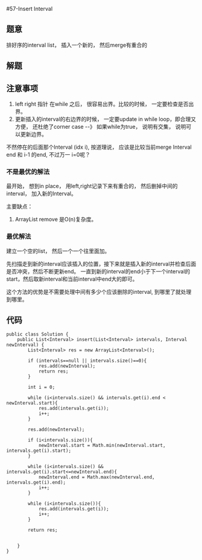 #57-Insert Interval

## 题意
排好序的interval list， 插入一个新的， 然后merge有重合的

## 解题

## 注意事项
1. left right 指针 在while 之后， 很容易出界。比较的时候， 一定要检查是否出界。
2. 更新插入的interval的右边界的时候， 一定要update in while loop，即合理又方便， 还杜绝了corner case --》 如果while为true， 说明有交集， 说明可以更新边界。

不然停在的后面那个Interval (idx i), 按道理说， 应该是比较当前merge Interval end 和 i-1 的end, 不过万一 i=0呢？
 

### 不是最优的解法
最开始， 想到in place， 用left,right记录下来有重合的， 然后删掉中间的interval， 加入新的Interval。

主要缺点：

1. ArrayList remove 是O(n)复杂度。

### 最优解法
建立一个空的list， 然后一个一个往里面加。

先扫描走到新的interval应该插入的位置，接下来就是插入新的interval并检查后面是否冲突，然后不断更新end。 一直到新的interval的end小于下一个interval的start，然后取新interval和当前interval中end大的即可。

这个方法的优势是不需要处理中间有多少个应该删除的interval, 到哪里了就处理到哪里。


## 代码
```
public class Solution {
    public List<Interval> insert(List<Interval> intervals, Interval newInterval) {
        List<Interval> res = new ArrayList<Interval>();
        
        if (intervals==null || intervals.size()==0){
            res.add(newInterval);
            return res;
        }
        
        int i = 0;
        
        while (i<intervals.size() && intervals.get(i).end < newInterval.start){
            res.add(intervals.get(i));
            i++;
        }
        
        res.add(newInterval);
        
        if (i<intervals.size()){
            newInterval.start = Math.min(newInterval.start, intervals.get(i).start);
        }
        
        while (i<intervals.size() && intervals.get(i).start<=newInterval.end){
            newInterval.end = Math.max(newInterval.end, intervals.get(i).end);
            i++;
        }
        
        while (i<intervals.size()){
            res.add(intervals.get(i));
            i++;
        }
        
        return res;
        
        
    }
}
```
